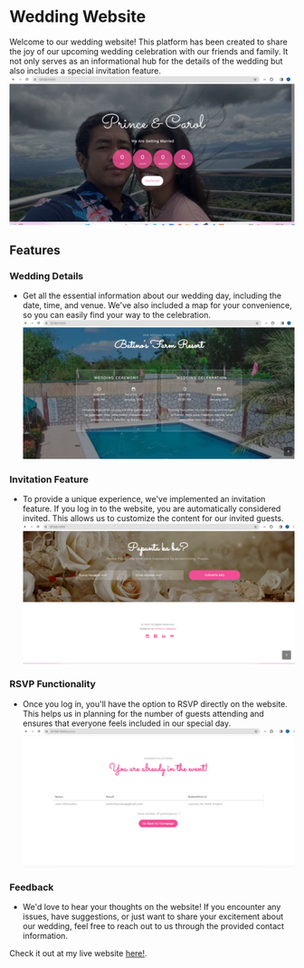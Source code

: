 # Wedding Website

Welcome to our wedding website! This platform has been created to share the joy of our upcoming wedding celebration with our friends and family. It not only serves as an informational hub for the details of the wedding but also includes a special invitation feature.
![Screenshot](public/readme/front.png)

## Features

### Wedding Details

-   Get all the essential information about our wedding day, including the date, time, and venue. We've also included a map for your convenience, so you can easily find your way to the celebration.
    ![Screenshot](public/readme/detail1.png)

### Invitation Feature

-   To provide a unique experience, we've implemented an invitation feature. If you log in to the website, you are automatically considered invited. This allows us to customize the content for our invited guests.
    ![Screenshot](public/readme/invitation.png)

### RSVP Functionality

-   Once you log in, you'll have the option to RSVP directly on the website. This helps us in planning for the number of guests attending and ensures that everyone feels included in our special day.
    ![Screenshot](public/readme/list.png)

### Feedback

-   We'd love to hear your thoughts on the website! If you encounter any issues, have suggestions, or just want to share your excitement about our wedding, feel free to reach out to us through the provided contact information.

Check it out at my live website [here!](https://www.princecarolwedding.free.nf).
